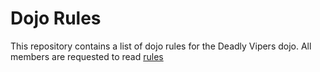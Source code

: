 Dojo Rules
==========

This repository contains a list of dojo rules for the Deadly Vipers dojo.
All members are requested to read [rules](https://github.com/deadlyvipers)

